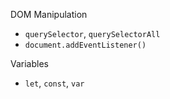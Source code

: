 DOM Manipulation
- `querySelector`, `querySelectorAll`
- `document.addEventListener()`

Variables
- `let`, `const`, `var`


